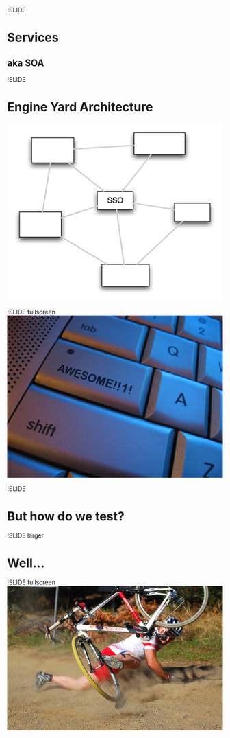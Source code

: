 !SLIDE
# Services
## aka SOA

!SLIDE
# Engine Yard Architecture
![](ey_arch.png)

!SLIDE fullscreen
![](awesome.jpg)
<!--flickr headlouse-->

!SLIDE
# But how do we test?

!SLIDE larger
# Well...

!SLIDE fullscreen
![](fail.jpg)
<!--flickr coda2 -->

